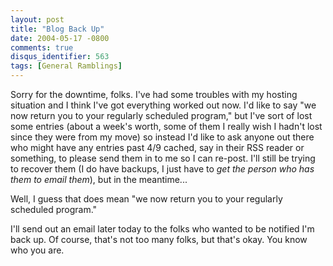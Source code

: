 ```yaml
---
layout: post
title: "Blog Back Up"
date: 2004-05-17 -0800
comments: true
disqus_identifier: 563
tags: [General Ramblings]
---
```

Sorry for the downtime, folks. I've had some troubles with my hosting
situation and I think I've got everything worked out now. I'd like to
say "we now return you to your regularly scheduled program," but I've
sort of lost some entries (about a week's worth, some of them I really
wish I hadn't lost since they were from my move) so instead I'd like to
ask anyone out there who might have any entries past 4/9 cached, say in
their RSS reader or something, to please send them in to me so I can
re-post. I'll still be trying to recover them (I do have backups, I just
have to *get the person who has them to email them*), but in the
meantime...
 
 Well, I guess that does mean "we now return you to your regularly
scheduled program."
 
 I'll send out an email later today to the folks who wanted to be
notified I'm back up. Of course, that's not too many folks, but that's
okay. You know who you are.

